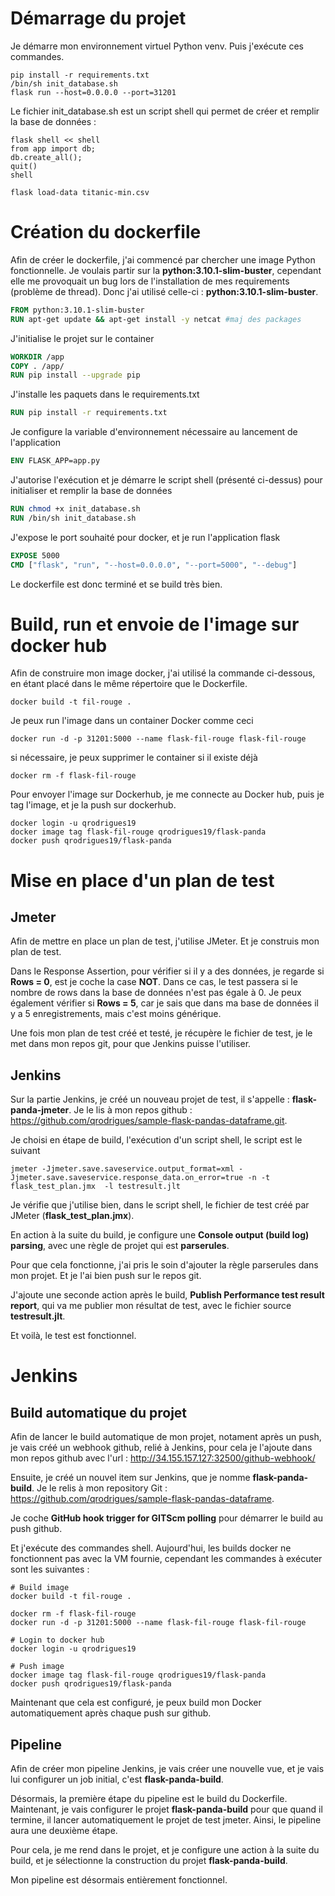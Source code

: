 # Démarrage du projet

Je démarre mon environnement virtuel Python venv. Puis j'exécute ces commandes.
```shell
pip install -r requirements.txt
/bin/sh init_database.sh
flask run --host=0.0.0.0 --port=31201
```

Le fichier init_database.sh est un script shell qui permet de créer et remplir la base de données :
```shell
flask shell << shell
from app import db;
db.create_all();
quit()
shell

flask load-data titanic-min.csv
``` 

# Création du dockerfile
Afin de créer le dockerfile, j'ai commencé par chercher une image Python fonctionnelle. Je voulais partir sur la **python:3.10.1-slim-buster**, cependant elle me provoquait un bug lors de l'installation de mes requirements (problème de thread). Donc j'ai utilisé celle-ci : **python:3.10.1-slim-buster**.

```dockerfile
FROM python:3.10.1-slim-buster
RUN apt-get update && apt-get install -y netcat #maj des packages
```

J'initialise le projet sur le container
```dockerfile
WORKDIR /app
COPY . /app/
RUN pip install --upgrade pip
```

J'installe les paquets dans le requirements.txt
```dockerfile
RUN pip install -r requirements.txt
```

Je configure la variable d'environnement nécessaire au lancement de l'application
```dockerfile
ENV FLASK_APP=app.py
```

J'autorise l'exécution et je démarre le script shell (présenté ci-dessus) pour initialiser et remplir la base de données
```dockerfile
RUN chmod +x init_database.sh
RUN /bin/sh init_database.sh
```

J'expose le port souhaité pour docker, et je run l'application flask
```dockerfile
EXPOSE 5000
CMD ["flask", "run", "--host=0.0.0.0", "--port=5000", "--debug"]
```

Le dockerfile est donc terminé et se build très bien.

# Build, run et envoie de l'image sur docker hub
Afin de construire mon image docker, j'ai utilisé la commande ci-dessous, en étant placé dans le même répertoire que le Dockerfile.
```shell
docker build -t fil-rouge .
```

Je peux run l'image dans un container Docker comme ceci
```shell
docker run -d -p 31201:5000 --name flask-fil-rouge flask-fil-rouge
```
si nécessaire, je peux supprimer le container si il existe déjà
```shell
docker rm -f flask-fil-rouge
```

Pour envoyer l'image sur Dockerhub, je me connecte au Docker hub, puis je tag l'image, et je la push sur dockerhub.
```shell
docker login -u qrodrigues19
docker image tag flask-fil-rouge qrodrigues19/flask-panda
docker push qrodrigues19/flask-panda
```

# Mise en place d'un plan de test
## Jmeter
Afin de mettre en place un plan de test, j'utilise JMeter. Et je construis mon plan de test.

Dans le Response Assertion, pour vérifier si il y a des données, je regarde si **Rows = 0**, est je coche la case **NOT**. Dans ce cas, le test passera si le nombre de rows dans la base de données n'est pas égale à 0.
Je peux également vérifier si **Rows = 5**, car je sais que dans ma base de données il y a 5 enregistrements, mais c'est moins générique.

Une fois mon plan de test créé et testé, je récupère le fichier de test, je le met dans mon repos git, pour que Jenkins puisse l'utiliser.

## Jenkins
Sur la partie Jenkins, je créé un nouveau projet de test, il s'appelle : **flask-panda-jmeter**. Je le lis à mon repos github : https://github.com/qrodrigues/sample-flask-pandas-dataframe.git.

Je choisi en étape de build, l'exécution d'un script shell, le script est le suivant
```shell
jmeter -Jjmeter.save.saveservice.output_format=xml -Jjmeter.save.saveservice.response_data.on_error=true -n -t flask_test_plan.jmx  -l testresult.jlt
```

Je vérifie que j'utilise bien, dans le script shell, le fichier de test créé par JMeter (**flask_test_plan.jmx**).

En action à la suite du build, je configure une **Console output (build log) parsing**, avec une règle de projet qui est **parserules**.

Pour que cela fonctionne, j'ai pris le soin d'ajouter la règle parserules dans mon projet. Et je l'ai bien push sur le repos git.

J'ajoute une seconde action après le build, **Publish Performance test result report**, qui va me publier mon résultat de test, avec le fichier source **testresult.jlt**.

Et voilà, le test est fonctionnel.

# Jenkins
## Build automatique du projet
Afin de lancer le build automatique de mon projet, notament après un push, je vais créé un webhook github, relié à Jenkins, pour cela je l'ajoute dans mon repos github avec l'url : http://34.155.157.127:32500/github-webhook/

Ensuite, je créé un nouvel item sur Jenkins, que je nomme **flask-panda-build**. Je le relis à mon repository Git : https://github.com/qrodrigues/sample-flask-pandas-dataframe.

Je coche **GitHub hook trigger for GITScm polling** pour démarrer le build au push github.

Et j'exécute des commandes shell. Aujourd'hui, les builds docker ne fonctionnent pas avec la VM fournie, cependant les commandes à exécuter sont les suivantes :
```shell
# Build image
docker build -t fil-rouge .

docker rm -f flask-fil-rouge
docker run -d -p 31201:5000 --name flask-fil-rouge flask-fil-rouge

# Login to docker hub
docker login -u qrodrigues19

# Push image
docker image tag flask-fil-rouge qrodrigues19/flask-panda
docker push qrodrigues19/flask-panda
```

Maintenant que cela est configuré, je peux build mon Docker automatiquement après chaque push sur github.

## Pipeline
Afin de créer mon pipeline Jenkins, je vais créer une nouvelle vue, et je vais lui configurer un job initial, c'est **flask-panda-build**.

Désormais, la première étape du pipeline est le build du Dockerfile. Maintenant, je vais configurer le projet **flask-panda-build** pour que quand il termine, il lancer automatiquement le projet de test jmeter. Ainsi, le pipeline aura une deuxième étape.

Pour cela, je me rend dans le projet, et je configure une action à la suite du build, et je sélectionne la construction du projet **flask-panda-build**.

Mon pipeline est désormais entièrement fonctionnel.